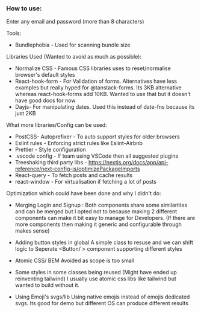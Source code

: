 

### How to use: 
Enter any email and password (more than 8 characters)

Tools:
- Bundlephobia - Used for scanning bundle size

Libraries Used (Wanted to avoid as much as possible):
- Normalize CSS - Famous CSS libraries uses to reset/normalise browser's default styles
- React-hook-form - For Validation of forms. Alternatives have less examples but really hyped for @tanstack-forms. Its 3KB alternative whereas react-hook-forms add 10KB. Wanted to use that but it doesn't have good docs for now
- Dayjs- For manipulating dates. Used this instead of date-fns because its just 2KB

What more libraries/Config can be used:
- PostCSS- Autoprefixer - To auto support styles for older browsers
- Eslint rules - Enforcing strict rules like Eslint-Airbnb
- Prettier - Style configuration
- .vscode config - If team using VSCode then all suggested plugins
- Treeshaking third party libs - https://nextjs.org/docs/app/api-reference/next-config-js/optimizePackageImports
- React-query - To fetch posts and cache results
- react-window - For virtualisation if fetching a lot of posts

Optimization which could have been done and why I didn't do:

- Merging Login and Signup :
Both components share some similarities and can be merged but I opted not to because making 2 different components can make it bit easy to manage for Developers. (If there are more components then making it generic and configurable through makes sense)

- Adding button styles in global
A simple class to resuse and we can shift logic to Seperate <Button/ > component supporting different styles

- Atomic CSS/ BEM
Avoided as scope is too small

- Some styles in some classes being reused (Might have ended up reinventing tailwind)
I usually use atomic css libs like tailwind but wanted to build without it.

- Using Emoji's svgs/lib
Using native emojis instead of emojis dedicated svgs. Its good for demo but different OS can produce different results
